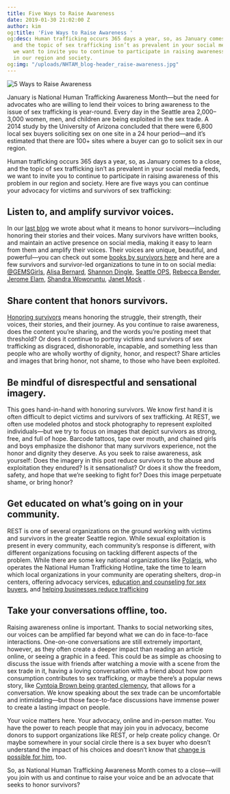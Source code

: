```yaml
---
title: Five Ways to Raise Awareness
date: 2019-01-30 21:02:00 Z
author: kim
og:title: 'Five Ways to Raise Awareness '
og:desc: Human trafficking occurs 365 days a year, so, as January comes to a close,
  and the topic of sex trafficking isn’t as prevalent in your social media feeds,
  we want to invite you to continue to participate in raising awareness of this problem
  in our region and society.
og:img: "/uploads/NHTAM_blog-header_raise-awareness.jpg"
---
```


![5 Ways to Raise Awareness](/uploads/NHTAM_blog-header_raise-awareness_800.jpg)

January is National Human Trafficking Awareness Month—but the need for advocates who are willing to lend their voices to bring awareness to the issue of sex trafficking is year-round. Every day in the Seattle area 2,000–3,000 women, men, and children are being exploited in the sex trade. A 2014 study by the University of Arizona concluded that there were 6,800 local sex buyers soliciting sex on one site in a 24 hour period—and it’s estimated that there are 100+ sites where a buyer can go to solicit sex in our region. 

Human trafficking occurs 365 days a year, so, as January comes to a close, and the topic of sex trafficking isn’t as prevalent in your social media feeds, we want to invite you to continue to participate in raising awareness of this problem in our region and society. Here are five ways you can continue your advocacy for victims and survivors of sex trafficking: 

## Listen to, and amplify survivor voices.
In our [last blog](http://bit.ly/2WeJPRQ) we wrote about what it means to honor survivors—including honoring their stories and their voices. Many survivors have written books, and maintain an active presence on social media, making it easy to learn from them and amplify their voices. Their voices are unique, beautiful, and powerful—you can check out some [books by survivors here](http://bit.ly/2K9xx7M) and here are a few survivors and survivor-led organizations to tune in to on social media: [@GEMSGirls](https://twitter.com/GEMSGIRLS), [Alisa Bernard](https://twitter.com/SurvivorLENS), [Shannon Dingle](https://twitter.com/ShannonDingle), [Seattle OPS](https://twitter.com/OPSSeattle), [Rebecca Bender](https://twitter.com/imrebeccabender), [Jerome Elam](https://twitter.com/JeromeElam), [Shandra Woworuntu](https://twitter.com/shandraVoH), [Janet Mock](https://twitter.com/janetmock) .

## Share content that honors survivors. 
[Honoring survivors](https://iwantrest.com/blog/five-ways-to-honor-survivors/) means honoring the struggle, their strength, their voices, their stories, and their journey. As you continue to raise awareness, does the content you’re sharing, and the words you’re posting meet that threshold? Or does it continue to portray victims and survivors of sex trafficking as disgraced, dishonorable, incapable, and something less than people who are wholly worthy of dignity, honor, and respect? Share articles and images that bring honor, not shame, to those who have been exploited.

## Be mindful of disrespectful and sensational imagery. 
This goes hand-in-hand with honoring survivors. We know first hand it is often difficult to depict victims and survivors of sex trafficking. At REST, we often use modeled photos and stock photography to represent exploited individuals—but we try to focus on images that depict survivors as strong, free, and full of hope. Barcode tattoos, tape over mouth, and chained girls and boys emphasize the dishonor that many survivors experience, not the honor and dignity they deserve. As you seek to raise awareness, ask yourself: Does the imagery in this post reduce survivors to the abuse and exploitation they endured? Is it sensationalist? Or does it show the freedom, safety, and hope that we’re seeking to fight for? Does this image perpetuate shame, or bring honor? 

## Get educated on what’s going on in your community.
REST is one of several organizations on the ground working with victims and survivors in the greater Seattle region. While sexual exploitation is present in every community, each community’s response is different, with different organizations focusing on tackling different aspects of the problem. While there are some key national organizations like [Polaris](https://polarisproject.org/), who operates the National Human Trafficking Hotline, take the time to learn which local organizations in your community are operating shelters, drop-in centers, offering advocacy services, [education and counseling for sex buyers](https://www.seattleagainstslavery.org/), and [helping businesses reduce trafficking](https://www.bestalliance.org/)

## Take your conversations offline, too. 
Raising awareness online is important. Thanks to social networking sites, our voices can be amplified far beyond what we can do in face-to-face interactions. One-on-one conversations are still extremely important, however, as they often create a deeper impact than reading an article online, or seeing a graphic in a feed. This could be as simple as choosing to discuss the issue with friends after watching a movie with a scene from the sex trade in it, having a loving conversation with a friend about how porn consumption contributes to sex trafficking, or maybe there’s a popular news story, like [Cyntoia Brown being granted clemency](http://bit.ly/2TzWSuL), that allows for a conversation. We know speaking about the sex trade can be uncomfortable and intimidating—but those face-to-face discussions have immense power to create a lasting impact on people. 

Your voice matters here. Your advocacy, online and in-person matter. You have the power to reach people that may join you in advocacy, become donors to support organizations like REST, or help create policy change. Or maybe somewhere in your social circle there is a sex buyer who doesn’t understand the impact of his choices and doesn’t know that [change is possible for him](http://seattleops.org/classes/stopping-sexual-exploitation-a-program-for-men/), too.

So, as National Human Trafficking Awareness Month comes to a close—will you join with us and continue to raise your voice and be an advocate that seeks to honor survivors?
